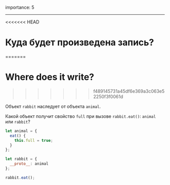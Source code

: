 importance: 5

---

<<<<<<< HEAD
# Куда будет произведена запись?
=======
# Where does it write?
>>>>>>> f489145731a45df6e369a3c063e52250f3f0061d

Объект `rabbit` наследует от объекта `animal`.

Какой объект получит свойство `full` при вызове `rabbit.eat()`: `animal` или `rabbit`? 

```js
let animal = {
  eat() {
    this.full = true;
  }
};

let rabbit = {
  __proto__: animal
};

rabbit.eat();
```
